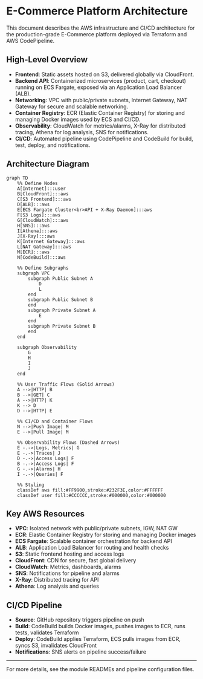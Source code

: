 # E-Commerce Platform Architecture

This document describes the AWS infrastructure and CI/CD architecture for the production-grade E-Commerce platform deployed via Terraform and AWS CodePipeline.


## High-Level Overview

- **Frontend**: Static assets hosted on S3, delivered globally via CloudFront.
- **Backend API**: Containerized microservices (product, cart, checkout) running on ECS Fargate, exposed via an Application Load Balancer (ALB).
- **Networking**: VPC with public/private subnets, Internet Gateway, NAT Gateway for secure and scalable networking.
- **Container Registry**: ECR (Elastic Container Registry) for storing and managing Docker images used by ECS and CI/CD.
- **Observability**: CloudWatch for metrics/alarms, X-Ray for distributed tracing, Athena for log analysis, SNS for notifications.
- **CI/CD**: Automated pipeline using CodePipeline and CodeBuild for build, test, deploy, and notifications.

## Architecture Diagram

```mermaid
graph TD
    %% Define Nodes
    A[Internet]:::user
    B[CloudFront]:::aws
    C[S3 Frontend]:::aws
    D[ALB]:::aws
    E[ECS Fargate Cluster<br>API + X-Ray Daemon]:::aws
    F[S3 Logs]:::aws
    G[CloudWatch]:::aws
    H[SNS]:::aws
    I[Athena]:::aws
    J[X-Ray]:::aws
    K[Internet Gateway]:::aws
    L[NAT Gateway]:::aws
    M[ECR]:::aws
    N[CodeBuild]:::aws

    %% Define Subgraphs
    subgraph VPC
        subgraph Public Subnet A
            D
            L
        end
        subgraph Public Subnet B
        end
        subgraph Private Subnet A
            E
        end
        subgraph Private Subnet B
        end
    end

    subgraph Observability
        G
        H
        I
        J
    end

    %% User Traffic Flows (Solid Arrows)
    A -->|HTTP| B
    B -->|GET| C
    A -->|HTTP| K
    K --> D
    D -->|HTTP| E

    %% CI/CD and Container Flows
    N -->|Push Image| M
    E -->|Pull Image| M

    %% Observability Flows (Dashed Arrows)
    E -.->|Logs, Metrics| G
    E -.->|Traces| J
    D -.->|Access Logs| F
    B -.->|Access Logs| F
    G -.->|Alarms| H
    I -.->|Queries| F

    %% Styling
    classDef aws fill:#FF9900,stroke:#232F3E,color:#FFFFFF
    classDef user fill:#CCCCCC,stroke:#000000,color:#000000
```

## Key AWS Resources
- **VPC**: Isolated network with public/private subnets, IGW, NAT GW
- **ECR**: Elastic Container Registry for storing and managing Docker images
- **ECS Fargate**: Scalable container orchestration for backend API
- **ALB**: Application Load Balancer for routing and health checks
- **S3**: Static frontend hosting and access logs
- **CloudFront**: CDN for secure, fast global delivery
- **CloudWatch**: Metrics, dashboards, alarms
- **SNS**: Notifications for pipeline and alarms
- **X-Ray**: Distributed tracing for API
- **Athena**: Log analysis and queries

## CI/CD Pipeline
- **Source**: GitHub repository triggers pipeline on push
- **Build**: CodeBuild builds Docker images, pushes images to ECR, runs tests, validates Terraform
- **Deploy**: CodeBuild applies Terraform, ECS pulls images from ECR, syncs S3, invalidates CloudFront
- **Notifications**: SNS alerts on pipeline success/failure

---
For more details, see the module READMEs and pipeline configuration files.